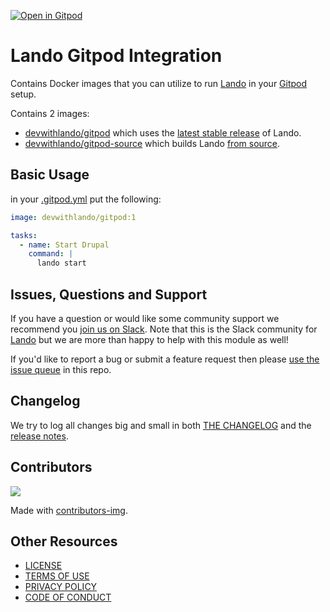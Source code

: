 [![Open in Gitpod](https://gitpod.io/button/open-in-gitpod.svg)](https://gitpod.io/#https://github.com/lando/gitpod)

# Lando Gitpod Integration

Contains Docker images that you can utilize to run [Lando](https://lando.dev) in your [Gitpod](https://gitpod.io) setup.

Contains 2 images:

- [devwithlando/gitpod](https://hub.docker.com/r/devwithlando/gitpod) which uses the [latest stable release](https://github.com/lando/lando/releases/latest) of Lando.
- [devwithlando/gitpod-source](https://hub.docker.com/r/devwithlando/gitpod-source) which builds Lando [from source](https://docs.lando.dev/basics/installation.html#from-source).

## Basic Usage

in your [.gitpod.yml](https://www.gitpod.io/docs/config-gitpod-file) put the following:

```yaml
image: devwithlando/gitpod:1

tasks:
  - name: Start Drupal
    command: |
      lando start
```

## Issues, Questions and Support

If you have a question or would like some community support we recommend you [join us on Slack](https://launchpass.com/devwithlando). Note that this is the Slack community for [Lando](https://lando.dev) but we are more than happy to help with this module as well!

If you'd like to report a bug or submit a feature request then please [use the issue queue](https://github.com/lando/gitpod/issues/new/choose) in this repo.

## Changelog

We try to log all changes big and small in both [THE CHANGELOG](https://github.com/lando/gitpod/blob/main/CHANGELOG.md) and the [release notes](https://github.com/lando/gitpod/releases).

## Contributors

<a href="https://github.com/lando/gitpod/graphs/contributors">
  <img src="https://contrib.rocks/image?repo=lando/gitpod" />
</a>

Made with [contributors-img](https://contrib.rocks).

## Other Resources

* [LICENSE](/LICENSE)
* [TERMS OF USE](https://docs.lando.dev/terms)
* [PRIVACY POLICY](https://docs.lando.dev/privacy)
* [CODE OF CONDUCT](https://docs.lando.dev/coc)

